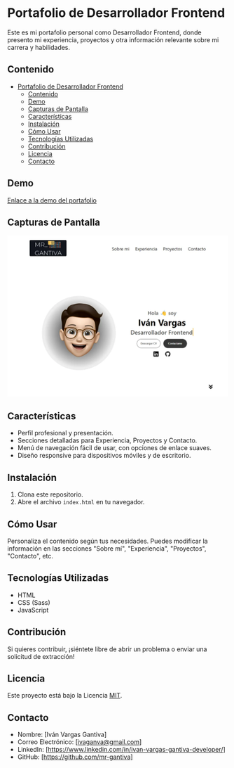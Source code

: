 # Portafolio de Desarrollador Frontend

Este es mi portafolio personal como Desarrollador Frontend, donde presento mi experiencia, proyectos y otra información relevante sobre mi carrera y habilidades.

## Contenido

- [Portafolio de Desarrollador Frontend](#portafolio-de-desarrollador-frontend)
  - [Contenido](#contenido)
  - [Demo](#demo)
  - [Capturas de Pantalla](#capturas-de-pantalla)
  - [Características](#características)
  - [Instalación](#instalación)
  - [Cómo Usar](#cómo-usar)
  - [Tecnologías Utilizadas](#tecnologías-utilizadas)
  - [Contribución](#contribución)
  - [Licencia](#licencia)
  - [Contacto](#contacto)

## Demo

[Enlace a la demo del portafolio](https://mr-gantiva.github.io/)

## Capturas de Pantalla

![Captura de pantalla 1](./assets/img/captura-readme-landing.webp)

## Características

- Perfil profesional y presentación.
- Secciones detalladas para Experiencia, Proyectos y Contacto.
- Menú de navegación fácil de usar, con opciones de enlace suaves.
- Diseño responsive para dispositivos móviles y de escritorio.

## Instalación

1. Clona este repositorio.
2. Abre el archivo `index.html` en tu navegador.

## Cómo Usar

Personaliza el contenido según tus necesidades. Puedes modificar la información en las secciones "Sobre mí", "Experiencia", "Proyectos", "Contacto", etc.

## Tecnologías Utilizadas

- HTML
- CSS (Sass)
- JavaScript

## Contribución

Si quieres contribuir, ¡siéntete libre de abrir un problema o enviar una solicitud de extracción!

## Licencia

Este proyecto está bajo la Licencia [MIT](LICENSE).

## Contacto

- Nombre: [Iván Vargas Gantiva]
- Correo Electrónico: [ivaganva@gmail.com]
- LinkedIn: [https://www.linkedin.com/in/ivan-vargas-gantiva-developer/]
- GitHub: [https://github.com/mr-gantiva]